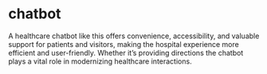 # chatbot
A healthcare chatbot like this offers convenience, accessibility, and valuable support for patients and visitors, making the hospital experience more efficient and user-friendly. Whether it’s providing directions the chatbot plays a vital role in modernizing healthcare interactions.
